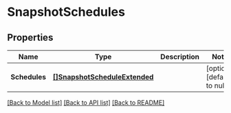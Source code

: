 # SnapshotSchedules

## Properties
Name | Type | Description | Notes
------------ | ------------- | ------------- | -------------
**Schedules** | [**[]SnapshotScheduleExtended**](SnapshotScheduleExtended.md) |  | [optional] [default to null]

[[Back to Model list]](../README.md#documentation-for-models) [[Back to API list]](../README.md#documentation-for-api-endpoints) [[Back to README]](../README.md)


